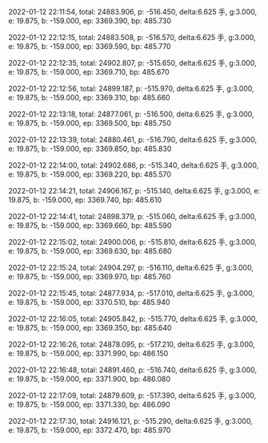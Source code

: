 2022-01-12 22:11:54, total: 24883.906, p: -516.450, delta:6.625 手, g:3.000, e: 19.875, b: -159.000, ep: 3369.390, bp: 485.730

2022-01-12 22:12:15, total: 24883.508, p: -516.570, delta:6.625 手, g:3.000, e: 19.875, b: -159.000, ep: 3369.590, bp: 485.770

2022-01-12 22:12:35, total: 24902.807, p: -515.650, delta:6.625 手, g:3.000, e: 19.875, b: -159.000, ep: 3369.710, bp: 485.670

2022-01-12 22:12:56, total: 24899.187, p: -515.970, delta:6.625 手, g:3.000, e: 19.875, b: -159.000, ep: 3369.310, bp: 485.660

2022-01-12 22:13:18, total: 24877.061, p: -516.500, delta:6.625 手, g:3.000, e: 19.875, b: -159.000, ep: 3369.500, bp: 485.750

2022-01-12 22:13:39, total: 24880.461, p: -516.790, delta:6.625 手, g:3.000, e: 19.875, b: -159.000, ep: 3369.850, bp: 485.830

2022-01-12 22:14:00, total: 24902.686, p: -515.340, delta:6.625 手, g:3.000, e: 19.875, b: -159.000, ep: 3369.220, bp: 485.570

2022-01-12 22:14:21, total: 24906.167, p: -515.140, delta:6.625 手, g:3.000, e: 19.875, b: -159.000, ep: 3369.740, bp: 485.610

2022-01-12 22:14:41, total: 24898.379, p: -515.060, delta:6.625 手, g:3.000, e: 19.875, b: -159.000, ep: 3369.660, bp: 485.590

2022-01-12 22:15:02, total: 24900.006, p: -515.810, delta:6.625 手, g:3.000, e: 19.875, b: -159.000, ep: 3369.630, bp: 485.680

2022-01-12 22:15:24, total: 24904.297, p: -516.110, delta:6.625 手, g:3.000, e: 19.875, b: -159.000, ep: 3369.970, bp: 485.760

2022-01-12 22:15:45, total: 24877.934, p: -517.010, delta:6.625 手, g:3.000, e: 19.875, b: -159.000, ep: 3370.510, bp: 485.940

2022-01-12 22:16:05, total: 24905.842, p: -515.770, delta:6.625 手, g:3.000, e: 19.875, b: -159.000, ep: 3369.350, bp: 485.640

2022-01-12 22:16:26, total: 24878.095, p: -517.210, delta:6.625 手, g:3.000, e: 19.875, b: -159.000, ep: 3371.990, bp: 486.150

2022-01-12 22:16:48, total: 24891.460, p: -516.740, delta:6.625 手, g:3.000, e: 19.875, b: -159.000, ep: 3371.900, bp: 486.080

2022-01-12 22:17:09, total: 24879.609, p: -517.390, delta:6.625 手, g:3.000, e: 19.875, b: -159.000, ep: 3371.330, bp: 486.090

2022-01-12 22:17:30, total: 24916.121, p: -515.290, delta:6.625 手, g:3.000, e: 19.875, b: -159.000, ep: 3372.470, bp: 485.970